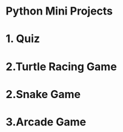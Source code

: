 # Python Mini Projects
<h1>1. Quiz </h1>
<h1>2.Turtle Racing Game </h1>
<h1>2.Snake Game </h1>
<h1>3.Arcade Game </h1>


